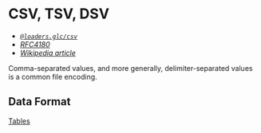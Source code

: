 # CSV, TSV, DSV

- _[`@loaders.glc/csv`](/docs/modules/csv)_
- _[RFC4180](https://tools.ietf.org/html/rfc4180)_
- _[Wikipedia article](https://en.wikipedia.org/wiki/Delimiter-separated_values)_

Comma-separated values, and more generally, delimiter-separated values is a common file encoding.

## Data Format

[Tables](/docs/specifications/category-table)

